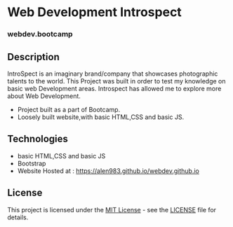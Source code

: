 # Web Development Introspect 
### webdev.bootcamp  

## Description
IntroSpect is an imaginary brand/company that showcases photographic talents to the world.
This Project was built in order to test my knowledge on basic web Development areas.
Introspect has allowed me to explore more about Web Development.
- Project built as a part of Bootcamp.
- Loosely built website,with basic HTML,CSS and basic JS.
 
## Technologies
- basic HTML,CSS and basic JS
- Bootstrap
- Website Hosted at : https://alen983.github.io/webdev.github.io

## License

This project is licensed under the [MIT License](LICENSE) - see the [LICENSE](LICENSE) file for details.
